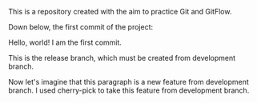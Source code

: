 This is a repository created with the aim to practice Git and GitFlow. 

Down below, the first commit of the project:

Hello, world! I am the first commit. 

This is the release branch, which must be created from development branch.

Now let's imagine that this paragraph is a new feature from development branch. I used cherry-pick to take this feature from development branch.
